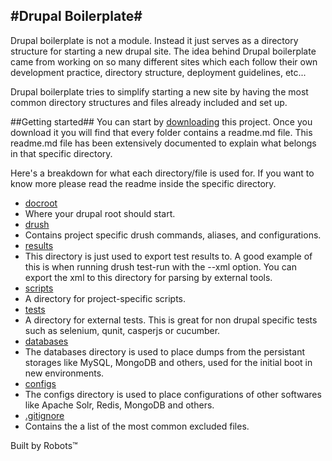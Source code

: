 #Drupal Boilerplate#
-

Drupal boilerplate is not a module. Instead it just serves as a directory structure for
starting a new drupal site. The idea behind Drupal boilerplate came from working on so many
different sites which each follow their own development practice, directory structure,
deployment guidelines, etc...

Drupal boilerplate tries to simplify starting a new site by having the most common
directory structures and files already included and set up.

##Getting started##
You can start by [downloading](https://github.com/TallerWebSolutions/drupal-boilerplate/zipball/master)
this project. Once you download it you will find that every folder contains a readme.md file.
This readme.md file has been extensively documented to explain what belongs
in that specific directory.

Here's a breakdown for what each directory/file is used for. If you want to know more please
read the readme inside the specific directory.

* [docroot](https://github.com/TallerWebSolutions/drupal-boilerplate/tree/master/docroot)
 * Where your drupal root should start.
* [drush](https://github.com/TallerWebSolutions/drupal-boilerplate/tree/master/drush)
 * Contains project specific drush commands, aliases, and configurations.
* [results](https://github.com/TallerWebSolutions/drupal-boilerplate/tree/master/results)
 * This directory is just used to export test results to. A good example of this
   is when running drush test-run with the --xml option. You can export the xml
   to this directory for parsing by external tools.
* [scripts](https://github.com/TallerWebSolutions/drupal-boilerplate/tree/master/scripts)
 * A directory for project-specific scripts.
* [tests](https://github.com/TallerWebSolutions/drupal-boilerplate/tree/master/tests)
 * A directory for external tests. This is great for non drupal specific tests
 such as selenium, qunit, casperjs or cucumber.
* [databases](https://github.com/TallerWebSolutions/drupal-boilerplate/blob/master/databases)
 * The databases directory is used to place dumps from the persistant storages like MySQL,
 MongoDB and others, used for the initial boot in new environments.
* [configs](https://github.com/TallerWebSolutions/drupal-boilerplate/blob/master/configs)
 * The configs directory is used to place configurations of other softwares like Apache Solr,
 Redis, MongoDB and others.
* [.gitignore](https://github.com/TallerWebSolutions/drupal-boilerplate/blob/master/.gitignore)
 * Contains the a list of the most common excluded files.

Built by Robots&trade;
